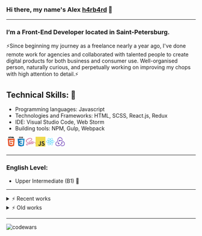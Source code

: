 ### Hi there, my name's Alex [h4rb4rd][github] 👋

---

### I’m a Front-End Developer located in Saint-Petersburg.

⚡Since beginning my journey as a freelance nearly a year ago, I've done remote work for agencies and collaborated with talented people to create digital products for both business and consumer use. Well-organised person, naturally curious, and perpetually working on improving my chops with high attention to detail.⚡

## Technical Skills: 🔧

- Programming languages: Javascript
- Technologies and Frameworks: HTML, SCSS, React.js, Redux
- IDE: Visual Studio Code, Web Storm
- Building tools: NPM, Gulp, Webpack

[<img align="left" alt="HTML5" width="26px" src="https://raw.githubusercontent.com/github/explore/80688e429a7d4ef2fca1e82350fe8e3517d3494d/topics/html/html.png" />][html5]
[<img align="left" alt="CSS3" width="26px" src="https://raw.githubusercontent.com/github/explore/80688e429a7d4ef2fca1e82350fe8e3517d3494d/topics/css/css.png" />][css3]
[<img align="left" alt="Sass" width="26px" src="https://raw.githubusercontent.com/github/explore/80688e429a7d4ef2fca1e82350fe8e3517d3494d/topics/sass/sass.png" />][sass]
[<img align="left" alt="JavaScript" width="26px" src="https://raw.githubusercontent.com/github/explore/80688e429a7d4ef2fca1e82350fe8e3517d3494d/topics/javascript/javascript.png" />][javascript]
[<img align="left" alt="React" width="26px" src="https://raw.githubusercontent.com/github/explore/80688e429a7d4ef2fca1e82350fe8e3517d3494d/topics/react/react.png" />][react]
[<img align="left" alt="Redux" width="26px" src="https://raw.githubusercontent.com/github/explore/80688e429a7d4ef2fca1e82350fe8e3517d3494d/topics/redux/redux.png" />][redux]

<br />
<br />

---

### English Level:

- Upper Intermediate (B1) 💪

---

<details>
  <summary>⚡ Recent works </summary>
  
<!--START_SECTION:activity-->
1. ✔️ Trello Clone [h4rb4rd/trello-clone](https://trello-clone-2022.netlify.app/)
2. ✔️ Rs Lang [h4rb4rd/rs-lang](https://rs-lang2022.netlify.app/)
3. ✔️ Netflix [h4rb4rd/netflix-clone](https://netflix-app-psi.vercel.app/)
4. ✔️ Xbox catalog [h4rb4rd/xbox-catalog](https://xbox-catalog.vercel.app/)
<!--END_SECTION:activity-->

</details>

<details>
  <summary>⚡ Old works </summary>
  
<!--START_SECTION:activity-->
1. ✔️ Christmas [h4rb4rd/christmas](https://rolling-scopes-school.github.io/h4rb4rd-JSFE2021Q3/christmas-task)
2. ✔️ Art-Quiz [h4rb4rd/art-quiz](https://rolling-scopes-school.github.io/h4rb4rd-JSFE2021Q3/art-quiz/index.html)
3. ✔️ Museum [h4rb4rd/museum](https://rolling-scopes-school.github.io/h4rb4rd-JSFEPRESCHOOL/museum/)
4. ✔️ Momentum [h4rb4rd/momentum](https://rolling-scopes-school.github.io/h4rb4rd-JSFEPRESCHOOL/momentum/)
<!--END_SECTION:activity-->

</details>

---

![codewars](https://www.codewars.com/users/h4rb4rd/badges/large)

[html5]: https://www.w3.org/html/
[css3]: https://www.w3.org/Style/CSS/
[sass]: https://sass-lang.com/
[javascript]: https://www.javascript.com/
[react]: https://ru.reactjs.org/
[redux]: https://redux.js.org/
[angular]: https://angular.io/
[github]: https://github.com/h4rb4rd
